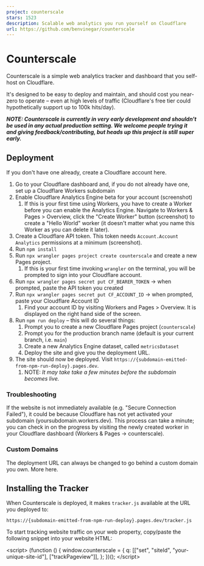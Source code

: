 ```yaml
---
project: counterscale
stars: 1523
description: Scalable web analytics you run yourself on Cloudflare
url: https://github.com/benvinegar/counterscale
---
```


Counterscale
============

Counterscale is a simple web analytics tracker and dashboard that you self-host on Cloudflare.

It's designed to be easy to deploy and maintain, and should cost you near-zero to operate – even at high levels of traffic (Cloudflare's free tier could hypothetically support up to 100k hits/day).

**_NOTE: Counterscale is currently in very early development and shouldn't be used in any actual production setting. We welcome people trying it and giving feedback/contributing, but heads up this project is still super early._**

Deployment
----------

If you don't have one already, create a Cloudflare account here.

1.  Go to your Cloudflare dashboard and, if you do not already have one, set up a Cloudflare Workers subdomain
2.  Enable Cloudflare Analytics Engine beta for your account (screenshot)
    1.  If this is your first time using Workers, you have to create a Worker before you can enable the Analytics Engine. Navigate to Workers & Pages > Overview, click the "Create Worker" button (screenshot) to create a "Hello World" worker (it doesn't matter what you name this Worker as you can delete it later).
3.  Create a Cloudflare API token. This token needs `Account.Account Analytics` permissions at a minimum (screenshot).
4.  Run `npm install`
5.  Run `npx wrangler pages project create counterscale` and create a new Pages project.
    1.  If this is your first time invoking `wrangler` on the terminal, you will be prompted to sign into your Cloudflare account.
6.  Run `npx wrangler pages secret put CF_BEARER_TOKEN` → when prompted, paste the API token you created
7.  Run `npx wrangler pages secret put CF_ACCOUNT_ID` → when prompted, paste your Cloudflare Account ID
    1.  Find your account ID by visiting Workers and Pages > Overview. It is displayed on the right hand side of the screen.
8.  Run `npm run deploy` – this will do several things:
    1.  Prompt you to create a new Cloudflare Pages project (`counterscale`)
    2.  Prompt you for the production branch name (default is your current branch, i.e. `main`)
    3.  Create a new Analytics Engine dataset, called `metricsDataset`
    4.  Deploy the site and give you the deployment URL.
9.  The site should now be deployed. Visit `https://{subdomain-emitted-from-npm-run-deploy}.pages.dev`.
    1.  NOTE: _It may take take a few minutes before the subdomain becomes live._

### Troubleshooting

If the website is not immediately available (e.g. "Secure Connection Failed"), it could be because Cloudflare has not yet activated your subdomain (yoursubdomain.workers.dev). This process can take a minute; you can check in on the progress by visiting the newly created worker in your Cloudflare dashboard (Workers & Pages → counterscale).

### Custom Domains

The deployment URL can always be changed to go behind a custom domain you own. More here.

Installing the Tracker
----------------------

When Counterscale is deployed, it makes `tracker.js` available at the URL you deployed to:

```
https://{subdomain-emitted-from-npm-run-deploy}.pages.dev/tracker.js
```

To start tracking website traffic on your web property, copy/paste the following snippet into your website HTML:

<script\>
    (function () {
        window.counterscale \= {
            q: \[\["set", "siteId", "your-unique-site-id"\], \["trackPageview"\]\],
        };
    })();
</script\>
<script
    id\="counterscale-script"
    src\="https://{subdomain-emitted-from-npm-run-deploy}.pages.dev/tracker.js"
    defer
\></script\>

Be sure to replace `your-unique-site-id` with a unique string/slug representing your web property. Use a unique site ID for each property you place the tracking script on.

Development
-----------

### Config

To get started, in the project root, copy `.dev.vars.example` to `.dev.vars`.

Open `.dev.vars` and enter the same values for `CF_BEARER_TOKEN` and `CF_ACCOUNT_ID` you used earlier.

### Running the Server

Counterscale is built on Remix and Cloudflare Workers. In development, you have two options:

1.  `npm run dev` → This runs the Vite development server in Node.js. This server will automatically rebuild files when you change them, but it does not best reflect Cloudflare's serverless platform.
2.  `npm run preview` → This runs Cloudflare's Miniflare server with a build of the Remix files. This closer matches the deployment environment, but does not (yet) automatically rebuild your app.

Notes
-----

### Database

There is only one "database": the Cloudflare Analytics Engine dataset, which is communicated entirely over HTTP using Cloudflare's API.

Right now there is no local "test" database. This means in local development:

-   Writes will no-op (no hits will be recorded)
-   Reads will be read from the production Analaytics Engine dataset (local development shows production data)

### Sampling

Cloudflare Analytics Engine uses sampling to make high volume data ingestion/querying affordable at scale (this is similar to most other analytics tools, see Google Analytics on Sampling). You can find out more how sampling works with CF AE here.

Contributing
------------

Counterscale development is 100% volunteer-driven. If you use and like this software and want to see it improve, we encourage you to contribute with Issues or Pull Requests.

### Development Philosophy

The primary goal of Counterscale is to be super easy to self-host and maintain. It should be "set up once and forget".

To achieve that:

-   There should be no application state outside of CF Analytics Engine
    -   e.g. no additional relational database like MySQL, PostgreSQL, etc.
    -   That means no `users` table, no `sites` table, etc.
    -   This also means retention will be limited by what CF Analytics Engine provides. While it could be possible to stand up a "hit counter" for long-lived data (e.g. years), that would mean another database, which we will not pursue.
-   We prioritize backwards compatibility
    -   New `metricsDataset` columns can be added, but old columns cannot be removed or renamed (they can however, be "forgotten").
    -   That also means it's okay if a feature only works during a period where the data is active.

